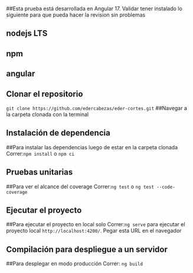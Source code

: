 
##Esta prueba está desarrollada en Angular 17. Validar tener instalado lo siguiente para que pueda hacer la revision sin problemas

## nodejs LTS
## npm
## angular

## Clonar el repositorio
`git clone https://github.com/edercabezas/eder-cortes.git`
##Navegar a la carpeta clonada con la terminal

## Instalación de dependencia 
##Para instalar las dependencias luego de estar en la carpeta clonada 
Correr:`npm install` o `npm ci` 

## Pruebas unitarias
##Para ver el alcance del coverage
Correr:`ng test` o `ng test --code-coverage`

## Ejecutar el proyecto
##Para ejecutar el proyecto en local solo
Correr:`ng serve` para ejecutar el proyecto local `http://localhost:4200/`. Pegar esta URL en el navegador

## Compilación para despliegue a un servidor
##Para desplegar en modo producción
Correr: `ng build`
